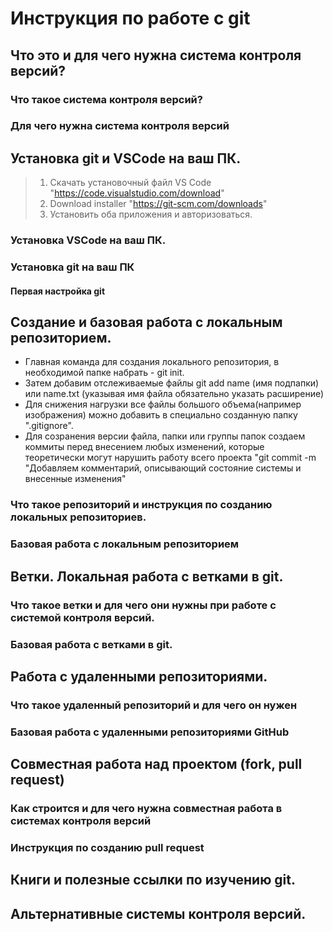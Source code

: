 # Инструкция по работе с git

## Что это и для чего нужна система контроля версий?

### Что такое система контроля версий?

### Для чего нужна система контроля версий

## Установка git и VSCode на ваш ПК.

>1.  Скачать установочный файл VS Code "https://code.visualstudio.com/download"
>2. Download installer "https://git-scm.com/downloads"
>3. Установить оба приложения и авторизоваться.


### Установка VSCode на ваш ПК.

### Установка git на ваш ПК

#### Первая настройка git

## Создание и базовая работа с локальным репозиторием.
* Главная команда для создания локального репозитория, в необходимой папке набрать - git init.
* Затем добавим отслеживаемые файлы git add name (имя подпапки) или name.txt (указывая имя файла обязательно указать расширение)
* Для снижения нагрузки все файлы большого объема(например изображения) можно добавить в специально созданную папку ".gitignore".
* Для созранения версии файла, папки или группы папок создаем коммиты перед внесением любых изменений, которые теоретически могут нарушить работу всего проекта "git commit -m "Добавляем комментарий, описывающий состояние системы и внесенные изменения"

### Что такое репозиторий и инструкция по созданию локальных репозиториев.

### Базовая работа с локальным репозиторием

## Ветки. Локальная работа с ветками в git.

### Что такое ветки и для чего они нужны при работе с системой контроля версий.

### Базовая работа с ветками в git.

## Работа с удаленными репозиториями.

### Что такое удаленный репозиторий и для чего он нужен

### Базовая работа с удаленными репозиториями GitHub

## Совместная работа над проектом (fork, pull request)

### Как строится и для чего нужна совместная работа в системах контроля версий

### Инструкция по созданию pull request

## Книги и полезные ссылки по изучению git.

## Альтернативные системы контроля версий.
